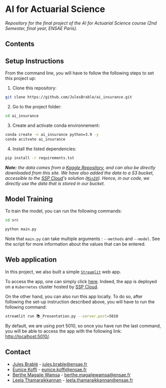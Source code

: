 # AI for Actuarial Science
_Repository for the final project of the AI for Actuarial Science course (2nd Semester, final year, ENSAE Paris)._

## Contents


## Setup Instructions

From the command line, you will have to follow the following steps to set this project up:

1. Clone this repository:

```bash
git clone https://github.com/JulesBrable/ai_insurance.git
```

2. Go to the project folder:
```bash
cd ai_insurance
```

3. Create and activate conda environnement:
   
```bash
conda create -n ai_insurance python=3.9 -y
conda acitvate ai_insurance
```

4. Install the listed dependencies:
   
```bash
pip install -r requirements.txt
```

_**Note:** the data comes from a [Kaggle Repository](https://www.kaggle.com/datasets/anmolkumar/health-insurance-cross-sell-prediction), and can also be directly downloaded from this site. We have also added the data to a S3 bucket, accessible to the [SSP Cloud](https://datalab.sspcloud.fr/)'s solution ([`MinIO`](https://min.io/)). Hence, in our code, we directly use the data that is stored in our bucket._

## Model Training

To train the model, you can run the following commands:

```bash
cd src
```

```bash
python main.py
```

Note that `main.py` can take multiple arguments : `--methods` and `--model`. See the script for more information about the values that can be entered.

## Web application

In this project, we also built a simple [`Streamlit`](https://streamlit.io/) web app.

To access the app, one can simply click [here](https://ai-insurance.kub.sspcloud.fr/). Indeed, the app is deployed on a `Kubernetes` cluster hosted by [SSP Cloud](https://datalab.sspcloud.fr/).

On the other hand, you can also run this app locally. To do so, after following the set-up instruction described above, you will have to run the following command:

```bash
streamlit run 📚_Presentation.py --server.port=5010
```

By default, we are using port 5010, so once you have run the last command, you will be able to access the app with the following link: [http://localhost:5010/](http://localhost:5010/).

## Contact

* [Jules Brablé](https://github.com/JulesBrable) - jules.brable@ensae.fr
* [Eunice Koffi]() - eunice.koffi@ensae.fr
* [Berthe Magajie Wamsa](https://github.com/BertheMagella) - berthe.magajiewamsa@ensae.fr
* [Leela Thamaraikkannan]() - leela.thamaraikkannan@ensae.fr